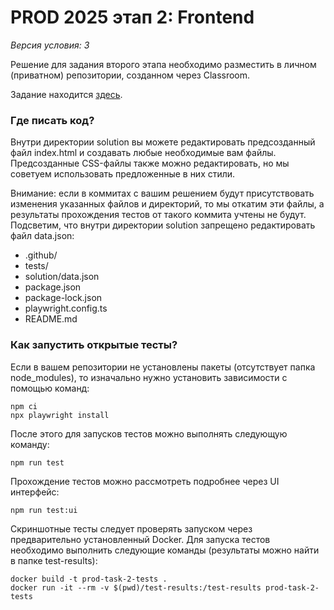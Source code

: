 # PROD 2025 этап 2: Frontend

*Версия условия: 3*

Решение для задания второго этапа необходимо разместить в личном (приватном) репозитории, созданном через Classroom.

Задание находится [здесь](task/task.md).

### Где писать код?

Внутри директории solution вы можете редактировать предсозданный файл index.html и создавать любые необходимые вам файлы. Предсозданные CSS-файлы также можно редактировать, но мы советуем использовать предложенные в них стили.

Внимание: если в коммитах с вашим решением будут присутствовать изменения указанных файлов и директорий, то мы откатим эти файлы, а результаты прохождения тестов от такого коммита учтены не будут. Подсветим, что внутри директории solution запрещено редактировать файл data.json:

- .github/
- tests/
- solution/data.json
- package.json
- package-lock.json
- playwright.config.ts
- README.md

### Как запустить открытые тесты?

Если в вашем репозитории не установлены пакеты (отсутствует папка node_modules), то изначально нужно установить зависимости с помощью команд:

```
npm ci
npx playwright install
```

После этого для запусков тестов можно выполнять следующую команду:

`npm run test`

Прохождение тестов можно рассмотреть подробнее через UI интерфейс:

`npm run test:ui`

Скриншотные тесты следует проверять запуском через предварительно установленный Docker. Для запуска тестов необходимо выполнить следующие команды (результаты можно найти в папке test-results):

```
docker build -t prod-task-2-tests .
docker run -it --rm -v $(pwd)/test-results:/test-results prod-task-2-tests
```
